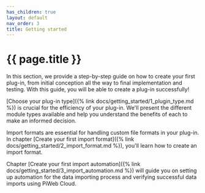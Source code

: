 ```yaml
---
has_children: true
layout: default
nav_order: 3
title: Getting started
---
```


# {{ page.title }}

In this section, we provide a step-by-step guide on how to create your first plug-in, from initial conception all the way to final implementation and testing. With this guide, you will be able to create a plug-in successfully!

[Choose your plug-in type]({% link docs/getting_started/1_plugin_type.md %}) is crucial for the efficiency of your plug-in. We'll present the different module types available and help you understand the benefits of each to make an informed decision.

Import formats are essential for handling custom file formats in your plug-in. In chapter [Create your first import format]({% link docs/getting_started/2_import_format.md %}), you'll learn how to create an import format.

Chapter [Create your first import automation]({% link docs/getting_started/3_import_automation.md %}) will guide you on setting up automation for the data importing process and verifying successful data imports using PiWeb Cloud.
